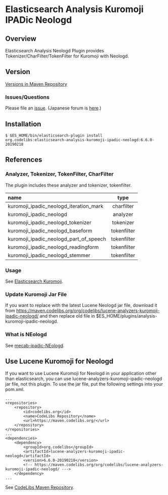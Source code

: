 Elasticsearch Analysis Kuromoji IPADic Neologd
=======================

## Overview

Elasticsearch Analysis Neologd Plugin provides Tokenizer/CharFilter/TokenFilter for Kuromoji with Neologd.

## Version

[Versions in Maven Repository](http://central.maven.org/maven2/org/codelibs/elasticsearch-analysis-kuromoji-neologd/)

### Issues/Questions

Please file an [issue](https://github.com/codelibs/elasticsearch-analysis-kuromoji-ipadic-neologd/issues "issue").
(Japanese forum is [here](https://github.com/codelibs/codelibs-ja-forum "here").)

## Installation

    $ $ES_HOME/bin/elasticsearch-plugin install org.codelibs:elasticsearch-analysis-kuromoji-ipadic-neologd:6.6.0-20190218

## References

### Analyzer, Tokenizer, TokenFilter, CharFilter

The plugin includes these analyzer and tokenizer, tokenfilter.

| name                                             | type        |
|:-------------------------------------------------|:-----------:|
| kuromoji\_ipadic\_neologd\_iteration\_mark       | charfilter  |
| kuromoji\_ipadic\_neologd                        | analyzer    |
| kuromoji\_ipadic\_neologd\_tokenizer             | tokenizer   |
| kuromoji\_ipadic\_neologd\_baseform              | tokenfilter |
| kuromoji\_ipadic\_neologd\_part\_of\_speech      | tokenfilter |
| kuromoji\_ipadic\_neologd\_readingform           | tokenfilter |
| kuromoji\_ipadic\_neologd\_stemmer               | tokenfilter |

### Usage

See [Elasticsearch Kuromoji](https://github.com/elastic/elasticsearch-analysis-kuromoji "elasticsearch-analysis-kuromoji").

### Update Kuromoji Jar File

If you want to replace with the latest Lucene Neologd jar file, download it from https://maven.codelibs.org/org/codelibs/lucene-analyzers-kuromoji-ipadic-neologd/ and then replace old file in $ES_HOME/plugins/analysis-kuromoji-ipadic-neologd.

### What is NEologd

See [mecab-ipadic-NEologd](https://github.com/neologd/mecab-ipadic-neologd "mecab-ipadic-NEologd").

## Use Lucene Kuromoji for Neologd

If you want to use Lucene Kuromoji for Neologd in your application other than elasticsearch, you can use lucene-analyzers-kuromoji-ipadic-neologd jar file, not this plugin.
To use the jar file, put the following settings into your pom.xml.

    ...
    <repositories>
        <repository>
            <id>codelibs.org</id>
            <name>CodeLibs Repository</name>
            <url>https://maven.codelibs.org/</url>
        </repository>
    </repositories>
    ...
    <dependencies>
        <dependency>
            <groupId>org.codelibs</groupId>
            <artifactId>lucene-analyzers-kuromoji-ipadic-neologd</artifactId>
            <version>6.6.0-20190218</version>
            <!-- https://maven.codelibs.org/org/codelibs/lucene-analyzers-kuromoji-ipadic-neologd/ --->
        </dependency>
    ...

See [CodeLibs Maven Repository](https://maven.codelibs.org/org/codelibs/lucene-analyzers-kuromoji-ipadic-neologd/).

